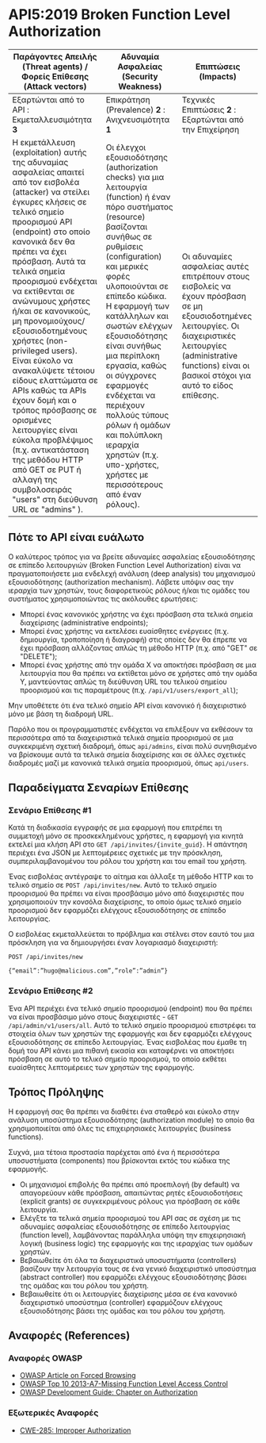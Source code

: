 API5:2019 Broken Function Level Authorization
=============================================

| Παράγοντες Απειλής (Threat agents) / Φορείς Επίθεσης (Attack vectors) | Αδυναμία Ασφαλείας (Security Weakness) | Επιπτώσεις (Impacts) |
| - | - | - |
| Εξαρτώνται από το API : Εκμεταλλευσιμότητα **3** | Επικράτηση (Prevalence) **2** : Ανιχνευσιμότητα **1** | Τεχνικές Επιπτώσεις **2** : Εξαρτώνται από την Επιχείρηση |
| Η εκμετάλλευση (exploitation) αυτής της αδυναμίας ασφαλείας απαιτεί από τον εισβολέα (attacker) να στείλει έγκυρες κλήσεις σε τελικό σημείο προορισμού API (endpoint) στο οποίο κανονικά δεν θα πρέπει να έχει πρόσβαση. Αυτά τα τελικά σημεία προορισμού ενδέχεται να εκτίθενται σε ανώνυμους χρήστες ή/και σε κανονικούς, μη προνομιούχους/εξουσιοδοτημένους χρήστες (non-privileged users). Είναι εύκολο να ανακαλύψετε τέτοιου είδους ελαττώματα σε APIs καθώς τα APIs έχουν δομή και ο τρόπος πρόσβασης σε ορισμένες λειτουργίες είναι εύκολα προβλέψιμος (π.χ. αντικατάσταση της μεθόδου HTTP από GET σε PUT ή αλλαγή της συμβολοσειράς "users" στη διεύθυνση URL σε "admins" ). | Οι έλεγχοι εξουσιοδότησης (authorization checks) για μια λειτουργία (function) ή έναν πόρο συστήματος (resource) βασίζονται συνήθως σε ρυθμίσεις (configuration) και μερικές φορές υλοποιούνται σε επίπεδο κώδικα. Η εφαρμογή των κατάλληλων και σωστών ελέγχων εξουσιοδότησης είναι συνήθως μια περίπλοκη εργασία, καθώς οι σύγχρονες εφαρμογές ενδέχεται να περιέχουν πολλούς τύπους ρόλων ή ομάδων και πολύπλοκη ιεραρχία χρηστών (π.χ. υπο-χρήστες, χρήστες με περισσότερους από έναν ρόλους). | Οι αδυναμίες ασφαλείας αυτές επιτρέπουν στους εισβολείς να έχουν πρόσβαση σε μη εξουσιοδοτημένες λειτουργίες. Οι διαχειριστικές λειτουργίες (administrative functions) είναι οι βασικοί στόχοι για αυτό το είδος επίθεσης. |

## Πότε το API είναι ευάλωτο

Ο καλύτερος τρόπος για να βρείτε αδυναμίες ασφαλείας εξουσιοδότησης σε επίπεδο λειτουργιών (Broken Function Level Authorization) είναι να πραγματοποιήσετε μια ενδελεχή ανάλυση (deep analysis) του μηχανισμού εξουσιοδότησης (authorization mechanism). Λάβετε υπόψιν σας την ιεραρχία των χρηστών, τους διαφορετικούς ρόλους ή/και τις ομάδες του συστήματος χρησιμοποιώντας τις ακόλουθες ερωτήσεις:

* Μπορεί ένας κανονικός χρήστης να έχει πρόσβαση στα τελικά σημεία διαχείρισης (administrative endpoints);
* Μπορεί ένας χρήστης να εκτελέσει ευαίσθητες ενέργειες (π.χ. δημιουργία, τροποποίηση ή διαγραφή) στις οποίες δεν θα έπρεπε να έχει πρόσβαση αλλάζοντας απλώς τη μέθοδο HTTP (π.χ. από "GET" σε "DELETE");
* Μπορεί ένας χρήστης από την ομάδα Χ να αποκτήσει πρόσβαση σε μια λειτουργία που θα πρέπει να εκτίθεται μόνο σε χρήστες από την ομάδα Υ, μαντεύοντας απλώς τη διεύθυνση URL του τελικού σημείου προορισμού και τις παραμέτρους (π.χ. `/api/v1/users/export_all`);

Μην υποθέτετε ότι ένα τελικό σημείο API είναι κανονικό ή διαχειριστικό μόνο με βάση τη διαδρομή URL.

Παρόλο που οι προγραμματιστές ενδέχεται να επιλέξουν να εκθέσουν τα περισσότερα από τα διαχειριστικά τελικά σημεία προορισμού σε μια συγκεκριμένη σχετική διαδρομή, όπως `api/admins`, είναι πολύ συνηθισμένο να βρίσκουμε αυτά τα τελικά σημεία διαχείρισης και σε άλλες σχετικές διαδρομές μαζί με κανονικά τελικά σημεία προορισμού, όπως `api/users`.

## Παραδείγματα Σεναρίων Επίθεσης

### Σενάριο Επίθεσης #1

Κατά τη διαδικασία εγγραφής σε μια εφαρμογή που επιτρέπει τη συμμετοχή μόνο σε 
προσκεκλημένους χρήστες, η εφαρμογή για κινητά εκτελεί μια κλήση API στο 
`GET /api/invites/{invite_guid}`. Η απάντηση περιέχει ένα JSON με λεπτομέρειες 
σχετικές με την πρόσκληση, συμπεριλαμβανομένου του ρόλου του χρήστη και του email του χρήστη.

Ένας εισβολέας αντέγραψε το αίτημα και άλλαξε τη μέθοδο HTTP και το τελικό 
σημείο σε `POST /api/invites/new`. Αυτό το τελικό σημείο προορισμού θα πρέπει να είναι προσβάσιμο μόνο 
από διαχειριστές που χρησιμοποιούν την κονσόλα διαχείρισης, το οποίο όμως τελικό σημείο προορισμού δεν εφαρμόζει ελέγχους 
εξουσιοδότησης σε επίπεδο λειτουργίας.

Ο εισβολέας εκμεταλλεύεται το πρόβλημα και στέλνει στον εαυτό του μια πρόσκληση για να δημιουργήσει έναν λογαριασμό διαχειριστή:

```
POST /api/invites/new

{“email”:”hugo@malicious.com”,”role”:”admin”}
```

### Σενάριο Επίθεσης #2

Ένα API περιέχει ένα τελικό σημείο προορισμού (endpoint) που θα πρέπει να είναι προσβάσιμο μόνο στους διαχειριστές - 
`GET /api/admin/v1/users/all`. Αυτό το τελικό σημείο προορισμού επιστρέφει τα στοιχεία όλων των χρηστών της 
εφαρμογής και δεν εφαρμόζει ελέγχους εξουσιοδότησης σε επίπεδο λειτουργίας. Ένας εισβολέας που 
έμαθε τη δομή του API κάνει μια πιθανή εικασία και καταφέρνει να αποκτήσει πρόσβαση σε αυτό 
το τελικό σημείο προορισμού, το οποίο εκθέτει ευαίσθητες λεπτομέρειες των χρηστών της εφαρμογής.



## Τρόπος Πρόληψης

Η εφαρμογή σας θα πρέπει να διαθέτει ένα σταθερό και εύκολο στην ανάλυση υποσύστημα εξουσιοδότησης (authorization module) το οποίο θα χρησιμοποιείται από όλες τις επιχειρησιακές λειτουργίες (business functions). 

Συχνά, μια τέτοια προστασία παρέχεται από ένα ή περισσότερα υποσυστήματα (components) που βρίσκονται εκτός του κώδικα της εφαρμογής.

* Οι μηχανισμοί επιβολής θα πρέπει από προεπιλογή (by default) να απαγορεύουν κάθε πρόσβαση, απαιτώντας ρητές εξουσιοδοτήσεις (explicit grants) σε συγκεκριμένους ρόλους για πρόσβαση σε κάθε λειτουργία.
* Ελέγξτε τα τελικά σημεία προορισμού του API σας σε σχέση με τις αδυναμίες ασφαλείας εξουσιοδότησης σε επίπεδο λειτουργίας (function level), λαμβάνοντας παράλληλα υπόψη την επιχειρησιακή λογική (business logic) της εφαρμογής και της ιεραρχίας των ομάδων χρηστών.
* Βεβαιωθείτε ότι όλα τα διαχειριστικά υποσυστήματα (controllers) βασίζουν την λειτουργία τους σε ένα γενικό διαχειριστικό υποσύστημα (abstract controller) που εφαρμόζει ελέγχους εξουσιοδότησης βάσει της ομάδας και του ρόλου του χρήστη.
* Βεβαιωθείτε ότι οι λειτουργίες διαχείρισης μέσα σε ένα κανονικό διαχειριστικό υποσύστημα (controller) εφαρμόζουν ελέγχους εξουσιοδότησης βάσει της ομάδας και του ρόλου του χρήστη.

## Αναφορές (References)

### Αναφορές OWASP

* [OWASP Article on Forced Browsing][1]
* [OWASP Top 10 2013-A7-Missing Function Level Access Control][2]
* [OWASP Development Guide: Chapter on Authorization][3]

### Εξωτερικές Αναφορές

* [CWE-285: Improper Authorization][4]

[1]: https://www.owasp.org/index.php/Forced_browsing
[2]: https://www.owasp.org/index.php/Top_10_2013-A7-Missing_Function_Level_Access_Control
[3]: https://www.owasp.org/index.php/Category:Access_Control
[4]: https://cwe.mitre.org/data/definitions/285.html
